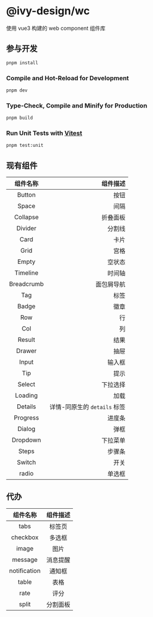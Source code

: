 # @ivy-design/wc

使用 vue3 构建的 web component 组件库

## 参与开发

```sh
pnpm install
```

### Compile and Hot-Reload for Development

```sh
pnpm dev
```

### Type-Check, Compile and Minify for Production

```sh
pnpm build
```

### Run Unit Tests with [Vitest](https://vitest.dev/)

```sh
pnpm test:unit
```

## 现有组件

|  组件名称  |                     组件描述 |
| :--------: | ---------------------------: |
|   Button   |                         按钮 |
|   Space    |                         间隔 |
|  Collapse  |                     折叠面板 |
|  Divider   |                       分割线 |
|    Card    |                         卡片 |
|    Grid    |                         宫格 |
|   Empty    |                       空状态 |
|  Timeline  |                       时间轴 |
| Breadcrumb |                   面包屑导航 |
|    Tag     |                         标签 |
|   Badge    |                         徽章 |
|    Row     |                           行 |
|    Col     |                           列 |
|   Result   |                         结果 |
|   Drawer   |                         抽屉 |
|   Input    |                       输入框 |
|    Tip     |                         提示 |
|   Select   |                     下拉选择 |
|  Loading   |                         加载 |
|  Details   | 详情-同原生的 `details` 标签 |
|  Progress  |                       进度条 |
|   Dialog   |                         弹框 |
|  Dropdown  |                     下拉菜单 |
|   Steps    |                       步骤条 |
|   Switch   |                         开关 |
|   radio    |                       单选框 |

## 代办

|   组件名称   | 组件描述 |
| :----------: | :------: |
|     tabs     |  标签页  |
|   checkbox   |  多选框  |
|    image     |   图片   |
|   message    | 消息提醒 |
| notification |  通知框  |
|    table     |   表格   |
|     rate     |   评分   |
|    split     | 分割面板 |
